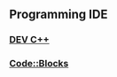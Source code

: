## Programming IDE

### [DEV C++](https://sourceforge.net/projects/orwelldevcpp/)
### [Code::Blocks](https://www.codeblocks.org/downloads/binaries/#imagesoswindows48pnglogo-microsoft-windows)

